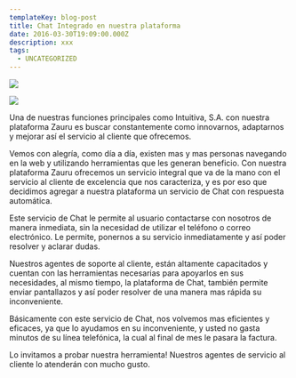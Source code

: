 ```yaml
---
templateKey: blog-post
title: Chat Integrado en nuestra plataforma
date: 2016-03-30T19:09:00.000Z
description: xxx
tags:
  - UNCATEGORIZED
---
```

![](/img/chat.png)

![](/img/chat1.png)

Una de nuestras funciones principales como Intuitiva, S.A. con nuestra plataforma Zauru es buscar constantemente como innovarnos, adaptarnos y mejorar así el servicio al cliente que ofrecemos. 

Vemos con alegría, como día a día, existen mas y mas personas navegando en la web y utilizando herramientas que les generan beneficio. Con nuestra plataforma Zauru ofrecemos un servicio integral que va de la mano con el servicio al cliente de excelencia que nos caracteriza, y es por eso que decidimos agregar a nuestra plataforma un servicio de Chat con respuesta automática.

Este servicio de Chat le permite al usuario contactarse con nosotros de manera inmediata, sin la necesidad de utilizar el teléfono o correo electrónico. Le permite, ponernos a su servicio inmediatamente y así poder resolver y aclarar dudas.

Nuestros agentes de soporte al cliente, están altamente capacitados y cuentan con las herramientas necesarias para apoyarlos en sus necesidades, al mismo tiempo, la plataforma de Chat, también permite enviar pantallazos y así poder resolver de una manera mas rápida su inconveniente.

Básicamente con este servicio de Chat, nos volvemos mas eficientes y eficaces, ya que lo ayudamos en su inconveniente, y usted no gasta minutos de su línea telefónica, la cual al final de mes le pasara la factura.

Lo invitamos a probar nuestra herramienta! Nuestros agentes de servicio al cliente lo atenderán con mucho gusto.
